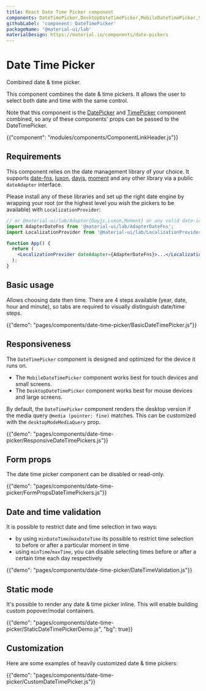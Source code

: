 ```yaml
---
title: React Date Time Picker component
components: DateTimePicker,DesktopDateTimePicker,MobileDateTimePicker,StaticDateTimePicker
githubLabel: 'component: DateTimePicker'
packageName: '@material-ui/lab'
materialDesign: https://material.io/components/date-pickers
---
```


# Date Time Picker

<p class="description">Combined date & time picker.</p>

This component combines the date & time pickers. It allows the user to select both date and time with the same control.

Note that this component is the [DatePicker](/components/date-picker/) and [TimePicker](/components/time-picker/)
component combined, so any of these components' props can be passed to the DateTimePicker.

{{"component": "modules/components/ComponentLinkHeader.js"}}

## Requirements

This component relies on the date management library of your choice. It supports [date-fns](https://date-fns.org/), [luxon](https://moment.github.io/luxon/), [dayjs](https://github.com/iamkun/dayjs), [moment](https://momentjs.com/) and any other library via a public `dateAdapter` interface.

Please install any of these libraries and set up the right date engine by wrapping your root (or the highest level you wish the pickers to be available) with `LocalizationProvider`:

```jsx
// or @material-ui/lab/Adapter{Dayjs,Luxon,Moment} or any valid date-io adapter
import AdapterDateFns from '@material-ui/lab/AdapterDateFns';
import LocalizationProvider from '@material-ui/lab/LocalizationProvider';

function App() {
  return (
    <LocalizationProvider dateAdapter={AdapterDateFns}>...</LocalizationProvider>
  );
}
```

## Basic usage

Allows choosing date then time. There are 4 steps available (year, date, hour and minute), so tabs are required to visually distinguish date/time steps.

{{"demo": "pages/components/date-time-picker/BasicDateTimePicker.js"}}

## Responsiveness

The `DateTimePicker` component is designed and optimized for the device it runs on.

- The `MobileDateTimePicker` component works best for touch devices and small screens.
- The `DesktopDateTimePicker` component works best for mouse devices and large screens.

By default, the `DateTimePicker` component renders the desktop version if the media query `@media (pointer: fine)` matches.
This can be customized with the `desktopModeMediaQuery` prop.

{{"demo": "pages/components/date-time-picker/ResponsiveDateTimePickers.js"}}

## Form props

The date time picker component can be disabled or read-only.

{{"demo": "pages/components/date-time-picker/FormPropsDateTimePickers.js"}}

## Date and time validation

It is possible to restrict date and time selection in two ways:

- by using `minDateTime`/`maxDateTime` its possible to restrict time selection to before or after a particular moment in time
- using `minTime`/`maxTime`, you can disable selecting times before or after a certain time each day respectively

{{"demo": "pages/components/date-time-picker/DateTimeValidation.js"}}

## Static mode

It's possible to render any date & time picker inline. This will enable building custom popover/modal containers.

{{"demo": "pages/components/date-time-picker/StaticDateTimePickerDemo.js", "bg": true}}

## Customization

Here are some examples of heavily customized date & time pickers:

{{"demo": "pages/components/date-time-picker/CustomDateTimePicker.js"}}
